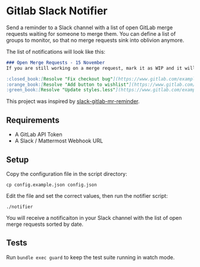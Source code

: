 # Gitlab Slack Notifier
Send a reminder to a Slack channel with a list of open GitLab merge requests waiting for someone to merge them. You can define a list of groups to monitor, so that no merge requests sink into oblivion anymore.

The list of notifications will look like this:
```markdown
### Open Merge Requests - 15 November
If you are still working on a merge request, mark it as WIP and it will not appear in the list.

:closed_book:[Resolve "Fix checkout bug"](https://www.gitlab.com/example/checkout/merge_requests/1) - Updated by John Smith 12 days ago, no assignees yet
:orange_book:[Resolve "Add button to wishlist"](https://www.gitlab.com/example/wishlist/merge_requests/2) - Updated by John Smith 3 days ago, assigned to Nick Carter
:green_book:[Resolve "Update styles.less"](https://www.gitlab.com/example/wishlist/merge_requests/3) - Updated by Nick Carter 1 day ago, no assignees yet
```

This project was inspired by [slack-gitlab-mr-reminder](https://github.com/monokh/slack-gitlab-mr-reminder).

## Requirements
* A GitLab API Token
* A Slack / Mattermost Webhook URL

## Setup
Copy the configuration file in the script directory:
```
cp config.example.json config.json
```
Edit the file and set the correct values, then run the notifier script:
```
./notifier
```
You will receive a notificaiton in your Slack channel with the list of open merge requests sorted by date.

## Tests
Run `bundle exec guard` to keep the test suite running in watch mode.